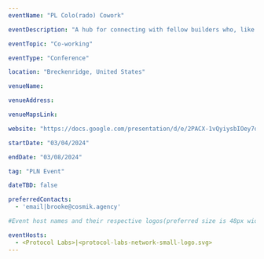 ```yaml
---
eventName: "PL Colo(rado) Cowork"

eventDescription: "A hub for connecting with fellow builders who, like you, are passionate about bringing ideas to life. PL is getting ready to unveil a pop-up co-working space, paired with discounted hotel rooms that you can self-book. For those keen on joining, explore the array of accommodation options available and complete the form linked below." 

eventTopic: "Co-working" 

eventType: "Conference" 

location: "Breckenridge, United States"

venueName: 

venueAddress: 

venueMapsLink: 

website: "https://docs.google.com/presentation/d/e/2PACX-1vQyiysbIOey7q00zfTVjWECLBBdsKIrdTxDSF8sISRlLocX4ImWtVxgGXhZkeRbB9lJmWutrB4wHyTU/pub?start=false&loop=false&delayms=3000&slide=id.g1f114ff82d3_0_45" 

startDate: "03/04/2024"

endDate: "03/08/2024" 

tag: "PLN Event" 

dateTBD: false

preferredContacts:
  - 'email|brooke@cosmik.agency'

#Event host names and their respective logos(preferred size is 48px width, 48px height)-place the logo file on the path 'public/uploads' for eg.   - IPFS|ipfs-logo.png

eventHosts:
  - <Protocol Labs>|<protocol-labs-network-small-logo.svg>
---
```

